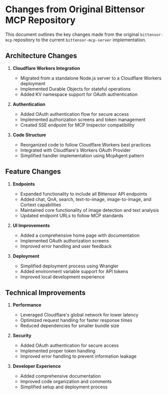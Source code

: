 # Changes from Original Bittensor MCP Repository

This document outlines the key changes made from the original `bittensor-mcp` repository to the current `bittensor-mcp-server` implementation.

## Architecture Changes

1. **Cloudflare Workers Integration**
   - Migrated from a standalone Node.js server to a Cloudflare Workers deployment
   - Implemented Durable Objects for stateful operations
   - Added KV namespace support for OAuth authentication

2. **Authentication**
   - Added OAuth authentication flow for secure access
   - Implemented authorization screens and token management
   - Created SSE endpoint for MCP Inspector compatibility

3. **Code Structure**
   - Reorganized code to follow Cloudflare Workers best practices
   - Integrated with Cloudflare's Workers OAuth Provider
   - Simplified handler implementation using McpAgent pattern

## Feature Changes

1. **Endpoints**
   - Expanded functionality to include all Bittensor API endpoints
   - Added chat, QnA, search, text-to-image, image-to-image, and Cortext capabilities
   - Maintained core functionality of image detection and text analysis
   - Updated endpoint URLs to follow MCP standards

2. **UI Improvements**
   - Added a comprehensive home page with documentation
   - Implemented OAuth authorization screens
   - Improved error handling and user feedback

3. **Deployment**
   - Simplified deployment process using Wrangler
   - Added environment variable support for API tokens
   - Improved local development experience

## Technical Improvements

1. **Performance**
   - Leveraged Cloudflare's global network for lower latency
   - Optimized request handling for faster response times
   - Reduced dependencies for smaller bundle size

2. **Security**
   - Added OAuth authentication for secure access
   - Implemented proper token handling
   - Improved error handling to prevent information leakage

3. **Developer Experience**
   - Added comprehensive documentation
   - Improved code organization and comments
   - Simplified setup and deployment process
